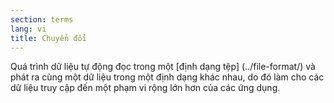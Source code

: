 ```yaml
---
section: terms
lang: vi
title: Chuyển đổi
---
```


Quá trình dữ liệu tự động đọc trong một [định dạng tệp] (../file-format/) và phát ra cùng một dữ liệu trong một định dạng khác nhau, do đó làm cho các dữ liệu truy cập đến một phạm vi rộng lớn hơn của các ứng dụng.
